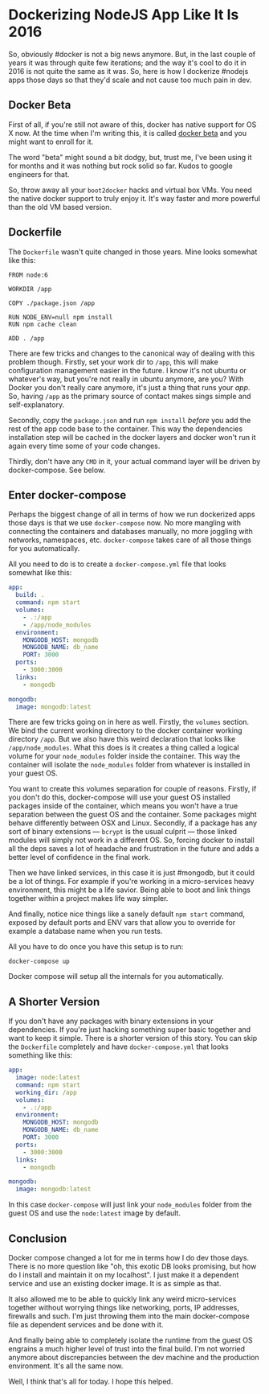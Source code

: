 # Dockerizing NodeJS App Like It Is 2016

So, obviously #docker is not a big news anymore. But, in the last couple of years
it was through quite few iterations; and the way it's cool to do it in 2016 is
not quite the same as it was. So, here is how I dockerize #nodejs apps those days
so that they'd scale and not cause too much pain in dev.

## Docker Beta

First of all, if you're still not aware of this, docker has native support for
OS X now. At the time when I'm writing this, it is called
[docker beta](https://beta.docker.com) and you might want to enroll for it.

The word "beta" might sound a bit dodgy, but, trust me, I've been using it for
months and it was nothing but rock solid so far. Kudos to google engineers for that.

So, throw away all your `boot2docker` hacks and virtual box VMs. You need the
native docker support to truly enjoy it. It's way faster and more powerful than
the old VM based version.

## Dockerfile

The `Dockerfile` wasn't quite changed in those years. Mine looks somewhat like
this:

```
FROM node:6

WORKDIR /app

COPY ./package.json /app

RUN NODE_ENV=null npm install
RUN npm cache clean

ADD . /app
```

There are few tricks and changes to the canonical way of dealing with this
problem though. Firstly, set your work dir to `/app`, this will make configuration
management easier in the future. I know it's not ubuntu or whatever's way,
but you're not really in ubuntu anymore, are you? With Docker you don't
really care anymore, it's just a thing that runs your _app_. So, having `/app`
as the primary source of contact makes sings simple and self-explanatory.

Secondly, copy the `package.json` and run `npm install` _before_ you add the
rest of the app code base to the container. This way the dependencies installation
step will be cached in the docker layers and docker won't run it again every
time some of your code changes.

Thirdly, don't have any `CMD` in it, your actual command layer will be driven
by docker-compose. See below.

## Enter docker-compose

Perhaps the biggest change of all in terms of how we run dockerized apps those
days is that we use `docker-compose` now. No more mangling with connecting the
containers and databases manually, no more joggling with networks, namespaces,
etc. `docker-compose` takes care of all those things for you automatically.

All you need to do is to create a `docker-compose.yml` file that looks somewhat
like this:

```yml
app:
  build: .
  command: npm start
  volumes:
    - .:/app
    - /app/node_modules
  environment:
    MONGODB_HOST: mongodb
    MONGODB_NAME: db_name
    PORT: 3000
  ports:
    - 3000:3000
  links:
    - mongodb

mongodb:
  image: mongodb:latest
```

There are few tricks going on in here as well. Firstly, the `volumes` section.
We bind the current working directory to the docker container working directory
`/app`. But we also have this weird declaration that looks like `/app/node_modules`.
What this does is it creates a thing called a logical volume for your `node_modules`
folder inside the container. This way the container will isolate the `node_modules`
folder from whatever is installed in your guest OS.

You want to create this volumes separation for couple of reasons. Firstly, if
you don't do this, docker-compose will use your guest OS installed packages
inside of the container, which means you won't have a true separation between
the guest OS and the container. Some packages might behave differently between
OSX and Linux. Secondly, if a package has any sort of binary extensions — `bcrypt`
is the usual culprit — those linked modules will simply not work in a different OS.
So, forcing docker to install all the deps saves a lot of headache and frustration
in the future and adds a better level of confidence in the final work.

Then we have linked services, in this case it is just #mongodb, but it could be
a lot of things. For example if you're working in a micro-services heavy environment,
this might be a life savior. Being able to boot and link things together within
a project makes life way simpler.

And finally, notice nice things like a sanely default `npm start` command, exposed
by default ports and ENV vars that allow you to override for example a database
name when you run tests.

All you have to do once you have this setup is to run:

```
docker-compose up
```

Docker compose will setup all the internals for you automatically.

## A Shorter Version

If you don't have any packages with binary extensions in your dependencies. If
you're just hacking something super basic together and want to keep it simple.
There is a shorter version of this story. You can skip the `Dockerfile` completely
and have `docker-compose.yml` that looks something like this:

```yml
app:
  image: node:latest
  command: npm start
  working_dir: /app
  volumes:
    - .:/app
  environment:
    MONGODB_HOST: mongodb
    MONGODB_NAME: db_name
    PORT: 3000
  ports:
    - 3000:3000
  links:
    - mongodb

mongodb:
  image: mongodb:latest
```

In this case `docker-compose` will just link your `node_modules` folder from
the guest OS and use the `node:latest` image by default.

## Conclusion

Docker compose changed a lot for me in terms how I do dev those days. There is
no more question like "oh, this exotic DB looks promising, but how do I install
and maintain it on my localhost". I just make it a dependent service and use
an existing docker image. It is as simple as that.

It also allowed me to be able to quickly link any weird micro-services together
without worrying things like networking, ports, IP addresses, firewalls and such.
I'm just throwing them into the main docker-compose file as dependent services
and be done with it.

And finally being able to completely isolate the runtime from the guest OS engrains
a much higher level of trust into the final build. I'm not worried anymore about
discrepancies between the dev machine and the production environment. It's all
the same now.

Well, I think that's all for today. I hope this helped.
